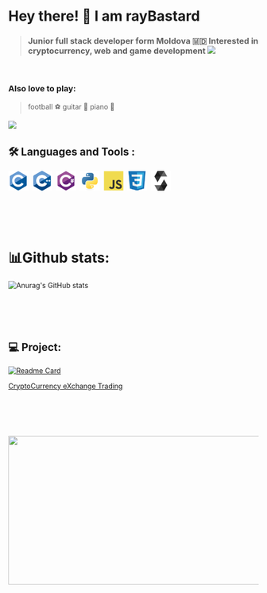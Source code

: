 
# Hey there! :wave: I am rayBastard

> ### Junior full stack developer form Moldova :moldova: Interested in cryptocurrency, web and game development <img src="https://media.giphy.com/media/WUlplcMpOCEmTGBtBW/giphy.gif" width="30">

<div id="header">
  <img src="https://komarev.com/ghpvc/?username=rayBastard&style=flat-square&color=blue" alt=""/>
</div>

### Also love to play:
> football :soccer:
> guitar :guitar:
> piano :musical_keyboard:
  <img src="https://media.giphy.com/media/v1.Y2lkPTc5MGI3NjExMXJtdWI0encyMWIzYjQ4bXA4eGVtcDh6ZnNweGdoYWlmcnc2am04ayZlcD12MV9pbnRlcm5hbF9naWZfYnlfaWQmY3Q9Zw/XGPbVDSbBm70i0P2P4/giphy.gif" width="100"/>
</div>


## :hammer_and_wrench: Languages and Tools :

<div>
  <img src="https://github.com/devicons/devicon/blob/master/icons/c/c-original.svg" title="C" alt="C" width="40" height="40"/>&nbsp;
  <img src="https://github.com/devicons/devicon/blob/master/icons/cplusplus/cplusplus-original.svg" title="C++" alt="C++" width="40" height="40"/>&nbsp;
  <img src="https://github.com/devicons/devicon/blob/master/icons/csharp/csharp-original.svg" title="C#"  alt="C#" width="40" height="40"/>&nbsp;
  <img src="https://github.com/devicons/devicon/blob/master/icons/python/python-original.svg" title="Python" alt="Python" width="40" height="40"/>&nbsp;
  <img src="https://github.com/devicons/devicon/blob/master/icons/javascript/javascript-original.svg" title="JavaScript" alt="JavaScript" width="40" height="40"/>&nbsp;
  <img src="https://github.com/devicons/devicon/blob/master/icons/css3/css3-original.svg" title="CSS3" alt="CSS3" width="40" height="40"/>&nbsp;
  <img src="https://github.com/devicons/devicon/blob/master/icons/solidity/solidity-original.svg" title="Solidity"  alt="Solidity" width="40" height="40"/>&nbsp;
</div>

<h1 align="center">  
&nbsp;&nbsp;
</h1>

<h1>📊Github stats:</h1> 

![Anurag's GitHub stats](https://github-readme-stats.vercel.app/api?username=rayBastard&theme=dark&show_icons=true)

<h1 align="center">  
&nbsp;&nbsp;
</h1>

## :computer: Project:

[![Readme Card](https://github-readme-stats.vercel.app/api/pin/?username=rayBastard&repo=ccxt)](https://github.com/ccxt)

[CryptoCurrency eXchange Trading](https://github.com/ccxt)

<h1 align="center">  
&nbsp;&nbsp;
</h1>

<div >
  <img src="https://media.giphy.com/media/v1.Y2lkPTc5MGI3NjExanh4bTNyNThpemZtYzh3ZzdzM2x2a2lraTczbHRpNHFma2RlY3AzNCZlcD12MV9pbnRlcm5hbF9naWZfYnlfaWQmY3Q9Zw/EGqeuPNjxx2MEpwvNl/giphy.gif" width="600" height="300"/>
</div>
